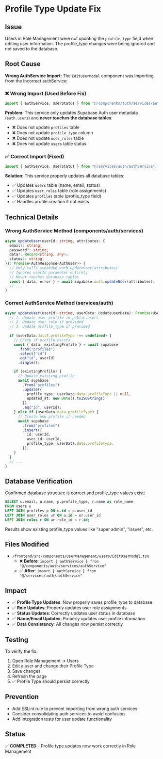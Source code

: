 # Profile Type Update Fix

## Issue
Users in Role Management were not updating the `profile_type` field when editing user information. The profile_type changes were being ignored and not saved to the database.

## Root Cause
**Wrong AuthService Import**: The `EditUserModal` component was importing from the incorrect authService:

### ❌ Wrong Import (Used Before Fix)
```typescript
import { authService, UserStatus } from "@/components/auth/services/authService";
```

**Problem**: This service only updates Supabase Auth user metadata (`auth.users`) and **never touches the database tables**:
- ❌ Does not update `profiles` table 
- ❌ Does not update `profile_type` column
- ❌ Does not update `user_roles` table
- ❌ Does not update `users` table status

### ✅ Correct Import (Fixed)
```typescript
import { authService, UserStatus } from "@/services/auth/authService";
```

**Solution**: This service properly updates all database tables:
- ✅ Updates `users` table (name, email, status)
- ✅ Updates `user_roles` table (role assignments)  
- ✅ Updates `profiles` table (profile_type field)
- ✅ Handles profile creation if not exists

## Technical Details

### Wrong AuthService Method (components/auth/services)
```typescript
async updateUser(userId: string, attributes: {
  email?: string;
  password?: string;
  data?: Record<string, any>;
  status?: string;
}): Promise<AuthResponse<AuthUser>> {
  // Only calls supabase.auth.updateUser(attributes)
  // Ignores userId parameter entirely
  // Never touches database tables
  const { data, error } = await supabase.auth.updateUser(attributes);
  // ...
}
```

### Correct AuthService Method (services/auth)
```typescript
async updateUser(userId: string, userData: UpdateUserData): Promise<User | null> {
  // 1. Update user profile in public.users
  // 2. Update user role if provided  
  // 3. Update profile_type if provided
  
  if (userData.data?.profileType !== undefined) {
    // Check if profile exists
    const { data: existingProfile } = await supabase
      .from("profiles")
      .select("id")
      .eq("id", userId)
      .single();

    if (existingProfile) {
      // Update existing profile
      await supabase
        .from("profiles")
        .update({
          profile_type: userData.data.profileType || null,
          updated_at: new Date().toISOString()
        })
        .eq("id", userId);
    } else if (userData.data.profileType) {
      // Create new profile if needed
      await supabase
        .from("profiles")
        .insert({
          id: userId,
          user_id: userId,
          profile_type: userData.data.profileType,
        });
    }
  }
  // ...
}
```

## Database Verification
Confirmed database structure is correct and profile_type values exist:

```sql
SELECT u.email, u.name, p.profile_type, r.name as role_name
FROM users u
LEFT JOIN profiles p ON u.id = p.user_id  
LEFT JOIN user_roles ur ON u.id = ur.user_id
LEFT JOIN roles r ON ur.role_id = r.id;
```

Results show existing profile_type values like "super admin", "issuer", etc.

## Files Modified
- `/frontend/src/components/UserManagement/users/EditUserModal.tsx`
  - ❌ **Before**: `import { authService } from "@/components/auth/services/authService"`
  - ✅ **After**: `import { authService } from "@/services/auth/authService"`

## Impact
- ✅ **Profile Type Updates**: Now properly saves profile_type to database
- ✅ **Role Updates**: Properly updates user role assignments  
- ✅ **Status Updates**: Correctly updates user status in database
- ✅ **Name/Email Updates**: Properly updates user profile information
- ✅ **Data Consistency**: All changes now persist correctly

## Testing
To verify the fix:
1. Open Role Management → Users
2. Edit a user and change their Profile Type
3. Save changes
4. Refresh the page
5. ✅ Profile Type should persist correctly

## Prevention
- Add ESLint rule to prevent importing from wrong auth services
- Consider consolidating auth services to avoid confusion
- Add integration tests for user update functionality

## Status
✅ **COMPLETED** - Profile type updates now work correctly in Role Management
